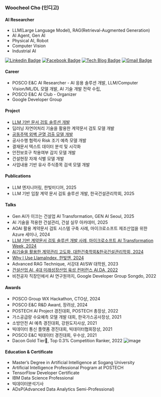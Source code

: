 ### Woocheol Cho (인디고)


#### AI Researcher

 - LLM(Large Language Model), RAG(Retrieval-Augmented Generation)
 - AI Agent, Gen AI
 - Physical AI, Robot
 - Computer Vision
 - Industrial AI

[![Linkedin Badge](https://img.shields.io/badge/-LinkedIn-blue?style=flat-square&logo=Linkedin&logoColor=white&link=https://www.linkedin.com/in/woocheolcho/)](https://www.linkedin.com/in/woocheolcho/)
[![Facebook Badge](https://img.shields.io/badge/facebook-1877f2?style=flat-square&logo=facebook&logoColor=white&link=https://www.facebook.com/woocheol.cho)](https://www.facebook.com/woocheol.cho)
[![Tech Blog Badge](http://img.shields.io/badge/-Tech%20blog-gray?style=flat-square&link=https://aiforeveryone.tistory.com/)](https://aiforeveryone.tistory.com/)
[![Gmail Badge](https://img.shields.io/badge/Gmail-d14836?style=flat-square&logo=Gmail&logoColor=white&link=mailto:woocheol.cho@gmail.com)](mailto:woocheol.cho@gmail.com)


#### Career

- POSCO E&C AI Researcher - AI 응용 솔루션 개발, LLM/Computer Vision/ML/DL 모델 개발, AI 기술 개발 전략 수립, 
- POSCO E&C AI Club - Organizer
- Google Developer Group


#### Project

- [LLM 기반 문서 검토 솔루션 개발](https://newsroom.posco.com/kr/%ED%8F%AC%EC%8A%A4%EC%BD%94%EC%9D%B4%EC%95%A4%EC%94%A8-ai%EB%A1%9C-%EB%B9%A0%EB%A5%B4%EA%B3%A0-%EC%A0%95%ED%99%95%ED%95%98%EA%B2%8C-%EC%9E%85%EC%B0%B0-%EB%AC%B8%EC%84%9C-%EA%B2%80%ED%86%A0%ED%95%98/)
- 딥러닝 자연어처리 기술을 활용한 계약문서 검토 모델 개발
- [공동주택 외벽 균열 검출 모델 개발](https://www.posco-inc.com:4453/poscoinc/v4/kor/advertise/s91e5000100v.jsp?onPage=1&topic=&startDate=&endDate=&searchType=&searchValue=&idx=1187)
- 공사수행 협력사 Risk 조기 예측 모델 개발
- 결재문서 텍스트 데이터 분석 및 시각화
- 안전보호구 착용여부 감지 모델 개발
- 건설현장 자재 식별 모델 개발
- 사업내용 기반 유사 주식종목 검색 모델 개발


#### Publications

- LLM 엔지니어링, 한빛미디어, 2025
- LLM 기반 입찰 계약 문서 검토 솔루션 개발, 한국건설관리학회, 2025


#### Talks

- Gen AI가 이끄는 건설업 AI Transformation, GEN AI Seoul, 2025
- AI 기술을 적용한 건설관리, 건설 실무 아카데미, 2025
- AOAI 활용 계약문서 검토 시스템 구축 사례, 마이크로소프트 제조산업을 위한 Azure 세미나, 2024
- [LLM 기반 계약문서 검토 솔루션 개발 사례, 마이크로소프트 AI Transformation Week, 2024](https://youtu.be/63wy8nIUJkg?feature=shared)
- [AI기술을 활용한 계약관리 고도화, 대한건축학회&한국건설관리학회, 2024](https://www.kicem.or.kr/board/?_0000_method=view&ncode=b0001&num=656)
- [Why I Use LlamaIndex, 한빛앤, 2024](https://youtu.be/1VTrcTtuNec?feature=shared)
- Advanced RAG Technique, 서강대 AI/SW 대학원, 2023
- [건설산업 AI, 4대 미래성장산업 육성 컨퍼런스 AI.DA, 2022](https://ccei.creativekorea.or.kr/seoul/custom/notice_view.do?no=26174&div_code=&rnum=1533&pn=16&kind=my&sPtime=now&sMenuType=&pagePerContents=8&cmntySeqNum=&menuSeqNum=&storyList=&sdate=&edate=&title=&contents=)
- 비전공자 직장인에서 AI 연구원까지, Google Developer Group Songdo, 2022


#### Awards

- POSCO Group WX Hackathon, CTO상, 2024 
- POSCO E&C R&D Award, 장려상, 2024
- POSTECH AI Project 경진대회, POSTECH 총장상, 2022
- 가스공급량 수요예측 모델 개발 대회, 한국가스공사장상, 2021
- 소방안전 AI 예측 경진대회, 강원도지사상, 2021
- 빅데이터 통신 플랫폼 경진대회, 빅데이터협회장상, 2021
- POSCO E&C 빅데이터 경진대회, 우수상, 2021
- Dacon Gold Tier🏅, Top 0.3% Competition Ranker, 2022
![image](https://user-images.githubusercontent.com/59816572/225495419-c65e3fe7-7ae4-450c-81ec-9d122c0c8b28.png)


#### Education & Certificate
- Master’s Degree in Artificial Intelligence at Sogang University
- Artificial Intelligence Professional Program at POSTECH
- TensorFlow Developer Certificate
- IBM Data Science Professional
- 빅데이터분석기사
- ADsP(Advanced Data Analytics Semi-Professional)
